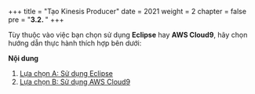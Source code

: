 +++
title = "Tạo Kinesis Producer"
date = 2021
weight = 2
chapter = false
pre = "<b>3.2. </b>"
+++

Tùy thuộc vào việc bạn chọn sử dụng **Eclipse** hay **AWS Cloud9**, hãy chọn hướng dẫn thực hành thích hợp bên dưới:

**Nội dung**
1. [Lựa chọn A: Sử dụng Eclipse](a/)
2. [Lựa chọn B: Sử dụng AWS Cloud9](b/)